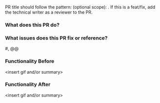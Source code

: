 PR title should follow the pattern: <keyword>(optional scope): <description>. If this is a feat/fix, add the technical writer as a reviewer to the PR.

### What does this PR do?

### What issues does this PR fix or reference?
#<Insert GitHub Issue>, @<Insert GUS WI>@

### Functionality Before
<insert gif and/or summary>

### Functionality After
<insert gif and/or summary>
